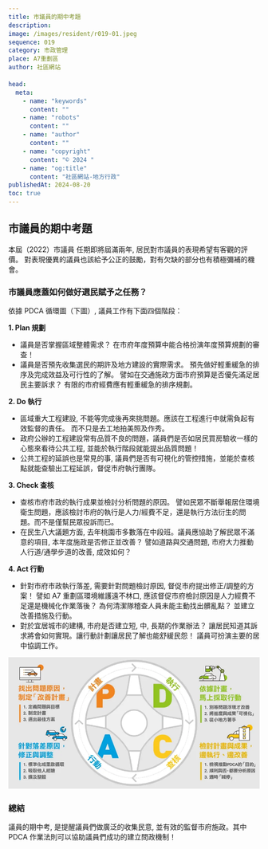 ```yaml
---
title: 市議員的期中考題
description:
image: /images/resident/r019-01.jpeg
sequence: 019
category: 市政管理
place: A7重劃區
author: 社區網站

head:
  meta:
    - name: "keywords"
      content: ""
    - name: "robots"
      content: ""
    - name: "author"
      content: ""
    - name: "copyright"
      content: "© 2024 "
    - name: "og:title"
      content: "社區網站-地方行政"
publishedAt: 2024-08-20
toc: true
---
```


## 市議員的期中考題

本屆（2022）市議員 任期即將屆滿兩年, 居民對市議員的表現希望有客觀的評價。 對表現優異的議員也該給予公正的鼓勵，對有欠缺的部分也有積極彌補的機會。

### 市議員應蓋如何做好選民賦予之任務？

依據 PDCA 循環圖（下圖）, 議員工作有下面四個階段：

**1. Plan 規劃**

- 議員是否掌握區域整體需求？ 在市府年度預算中能合格扮演年度預算規劃的審查！
- 議員是否預先收集選民的期許及地方建設的實際需求。 預先做好輕重緩急的排序及完成效益及可行性的了解。 譬如在交通施政方面市府預算是否優先滿足居民主要訴求？ 有限的市府經費應有輕重緩急的排序規劃。

**2. Do 執行**

- 區域重大工程建設, 不能等完成後再來挑問題。應該在工程進行中就需負起有效監督的責任。 而不只是去工地拍美照及作秀。
- 政府公辦的工程建設常有品質不良的問題，議員們是否如居民買房驗收一樣的心態來看待公共工程, 並能於執行階段就能提出品質問題！
- 公共工程的延誤也是常見的事, 議員們是否有可視化的管控措施，並能於查核點就能查驗出工程延誤，督促市府執行團隊。

**3. Check 查核**

- 查核市府市政的執行成果並檢討分析問題的原因。 譬如民眾不斷舉報居住環境衛生問題，應該檢討市府的執行是人力/經費不足，還是執行方法衍生的問題。而不是僅幫民眾投訴而已。
- 在民生八大議題方面, 去年桃園市多數落在中段班。議員應協助了解民眾不滿意的項目, 本年度施政是否修正並改善？ 譬如道路與交通問題, 市府大力推動人行道/通學步道的改善, 成效如何？

**4. Act 行動**

- 針對市府市政執行落差, 需要針對問題檢討原因, 督促市府提出修正/調整的方案！ 譬如 A7 重劃區環境維護遠不林口, 應該督促市府檢討原因是人力經費不足還是機械化作業落後？ 為何清潔隊稽查人員未能主動找出髒亂點？ 並建立改善措施及行動。
- 對於宜居城市的建構, 市府是否建立短, 中, 長期的作業辦法？ 讓居民知道其訴求將會如何實現。讓行動計劃讓居民了解也能舒緩民怨！ 議員可扮演主要的居中協調工作。

![r019-05.jpeg](/images/resident/r019-01.jpeg)

### 總結

議員的期中考, 是提醒議員們做廣泛的收集民意, 並有效的監督市府施政。其中 PDCA 作業法則可以協助議員們成功的建立問政機制！
